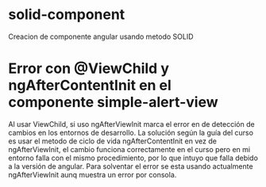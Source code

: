# solid-component
Creacion de componente angular usando metodo SOLID

# Error con @ViewChild y ngAfterContentInit en el componente simple-alert-view
Al usar ViewChild, si uso ngAfterViewInit marca el error en de detección de cambios en los entornos de desarrollo.
La solución según la guía del curso es usar el metodo de ciclo de vida ngAfterContentInit en vez de ngAfterViewInit, el cambio funciona correctamente en el curso pero en mi entorno falla con el mismo procedimiento, por lo que intuyo que falla debido a la versión de angular.
Para solventar el error se esta usando actualmente ngAfterViewInit aunq muestra un error por consola.
